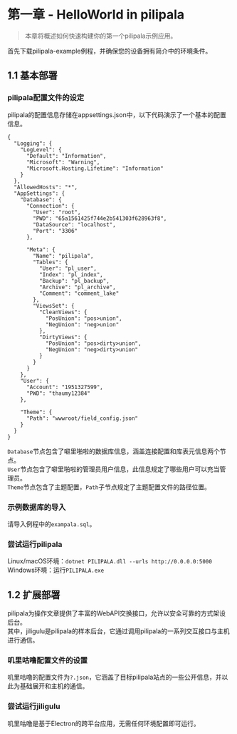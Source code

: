 # 第一章 - HelloWorld in pilipala

> 本章将概述如何快速构建你的第一个pilipala示例应用。

首先下载pilipala-example例程，并确保您的设备拥有简介中的环境条件。

## 1.1 基本部署

### pilipala配置文件的设定

pilipala的配置信息存储在appsettings.json中，以下代码演示了一个基本的配置信息。

<pre><code>{
  "Logging": {
    "LogLevel": {
      "Default": "Information",
      "Microsoft": "Warning",
      "Microsoft.Hosting.Lifetime": "Information"
    }
  },
  "AllowedHosts": "*",
  "AppSettings": {
    "Database": {
      "Connection": {
        "User": "root",
        "PWD": "65a1561425f744e2b541303f628963f8",
        "DataSource": "localhost",
        "Port": "3306"
      },

      "Meta": {
        "Name": "pilipala",
        "Tables": {
          "User": "pl_user",
          "Index": "pl_index",
          "Backup": "pl_backup",
          "Archive": "pl_archive",
          "Comment": "comment_lake"
        },
        "ViewsSet": {
          "CleanViews": {
            "PosUnion": "pos>union",
            "NegUnion": "neg>union"
          },
          "DirtyViews": {
            "PosUnion": "pos>dirty>union",
            "NegUnion": "neg>dirty>union"
          }
        }
      }
    },
    "User": {
      "Account": "1951327599",
      "PWD": "thaumy12384"
    },

    "Theme": {
      "Path": "wwwroot/field_config.json"
    }
  }
}</code></pre>

`Database`节点包含了噼里啪啦的数据库信息，涵盖连接配置和库表元信息两个节点。  
`User`节点包含了噼里啪啦的管理员用户信息，此信息规定了哪些用户可以充当管理员。  
`Theme`节点包含了主题配置，`Path`子节点规定了主题配置文件的路径位置。

### 示例数据库的导入

请导入例程中的`exampala.sql`。

### 尝试运行pilipala

Linux/macOS环境：`dotnet PILIPALA.dll --urls http://0.0.0.0:5000`
Windows环境：运行`PILIPALA.exe`

## 1.2 扩展部署

pilipala为操作文章提供了丰富的WebAPI交换接口，允许以安全可靠的方式架设后台。  
其中，jiligulu是pilipala的样本后台，它通过调用pilipala的一系列交互接口与主机进行通信。

### 叽里咕噜配置文件的设置

叽里咕噜的配置文件为`?.json`，它涵盖了目标pilipala站点的一些公开信息，并以此为基础展开和主机的通信。  

### 尝试运行jiligulu

叽里咕噜是基于Electron的跨平台应用，无需任何环境配置即可运行。
